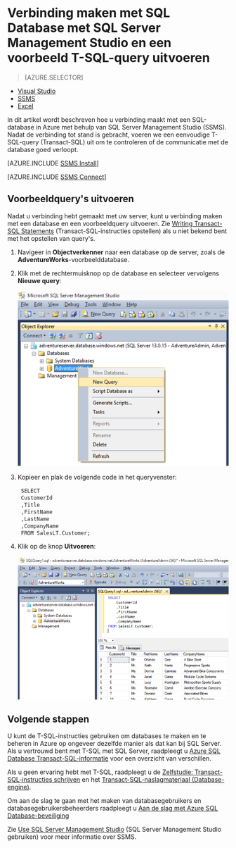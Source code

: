 <properties
    pageTitle="Verbinding maken met SQL Database: SQL Server Management Studio | Microsoft Azure"
    description="Ontdek hoe u verbinding maakt met SQL Database in Azure met behulp van SQL Server Management Studio (SSMS). Voer een voorbeeldquery uit met Transact-SQL (T-SQL)."
    metaCanonical=""
    keywords="verbinding maken met SQL-database,Sql Server Management Studio"
    services="sql-database"
    documentationCenter=""
    authors="stevestein"
    manager="jhubbard"
    editor="" />

<tags
    ms.service="sql-database"
    ms.workload="data-management"
    ms.tgt_pltfrm="na"
    ms.devlang="na"
    ms.topic="get-started-article"
    ms.date="08/17/2016"
    ms.author="sstein;carlrab" />

# Verbinding maken met SQL Database met SQL Server Management Studio en een voorbeeld T-SQL-query uitvoeren

> [AZURE.SELECTOR]
- [Visual Studio](sql-database-connect-query.md)
- [SSMS](sql-database-connect-query-ssms.md)
- [Excel](sql-database-connect-excel.md)

In dit artikel wordt beschreven hoe u verbinding maakt met een SQL-database in Azure met behulp van SQL Server Management Studio (SSMS). Nadat de verbinding tot stand is gebracht, voeren we een eenvoudige T-SQL-query (Transact-SQL) uit om te controleren of de communicatie met de database goed verloopt.

[AZURE.INCLUDE [SSMS Install](../../includes/sql-server-management-studio-install.md)]

[AZURE.INCLUDE [SSMS Connect](../../includes/sql-database-sql-server-management-studio-connect-server-principal.md)]


## Voorbeeldquery's uitvoeren

Nadat u verbinding hebt gemaakt met uw server, kunt u verbinding maken met een database en een voorbeeldquery uitvoeren. Zie [Writing Transact-SQL Statements](https://msdn.microsoft.com/library/ms365303.aspx) (Transact-SQL-instructies opstellen) als u niet bekend bent met het opstellen van query's.

1. Navigeer in **Objectverkenner** naar een database op de server, zoals de **AdventureWorks**-voorbeelddatabase.
2. Klik met de rechtermuisknop op de database en selecteer vervolgens **Nieuwe query**:

    ![Nieuwe query. Verbinding maken met de SQL Database-server: SQL Server Management Studio](./media/sql-database-connect-query-ssms/4-run-query.png)

3. Kopieer en plak de volgende code in het queryvenster:

        SELECT
        CustomerId
        ,Title
        ,FirstName
        ,LastName
        ,CompanyName
        FROM SalesLT.Customer;

4. Klik op de knop **Uitvoeren**:

    ![Geslaagd. Verbinding maken met de SQL Database-server: SQL Server Management Studio](./media/sql-database-connect-query-ssms/5-success.png)

## Volgende stappen

U kunt de T-SQL-instructies gebruiken om databases te maken en te beheren in Azure op ongeveer dezelfde manier als dat kan bij SQL Server. Als u vertrouwd bent met T-SQL met SQL Server, raadpleegt u [Azure SQL Database Transact-SQL-informatie](sql-database-transact-sql-information.md) voor een overzicht van verschillen.

Als u geen ervaring hebt met T-SQL, raadpleegt u de [Zelfstudie: Transact-SQL-instructies schrijven](https://msdn.microsoft.com/library/ms365303.aspx) en het [Transact-SQL-naslagmateriaal (Database-engine)](https://msdn.microsoft.com/library/bb510741.aspx).

Om aan de slag te gaan met het maken van databasegebruikers en databasegebruikersbeheerders raadpleegt u [Aan de slag met Azure SQL Database-beveiliging](sql-database-get-started-security.md)

Zie [Use SQL Server Management Studio](https://msdn.microsoft.com/library/ms174173.aspx) (SQL Server Management Studio gebruiken) voor meer informatie over SSMS.



<!--HONumber=ago16_HO5-->


